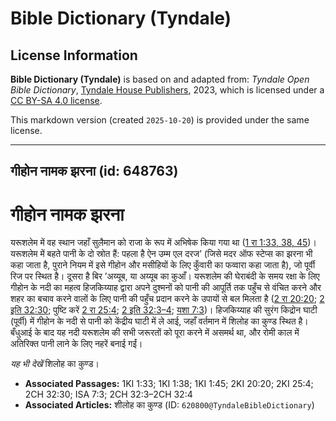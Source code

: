 # Bible Dictionary (Tyndale)

## License Information

**Bible Dictionary (Tyndale)** is based on and adapted from: _Tyndale Open Bible Dictionary_, [Tyndale House Publishers](https://tyndaleopenresources.com/), 2023, which is licensed under a [CC BY-SA 4.0 license](https://creativecommons.org/licenses/by-sa/4.0/legalcode.en).

This markdown version (created `2025-10-20`) is provided under the same license.



--------------------------------

## गीहोन नामक झरना (id: 648763)

गीहोन नामक झरना
===============

यरूशलेम में वह स्थान जहाँ सुलैमान को राजा के रूप में अभिषेक किया गया था ([1 रा 1:33, 38, 45](https://ref.ly/1Kgs1:33,1Kgs1:38,1Kgs1:45))। यरूशलेम में बहते पानी के दो स्रोत हैं: पहला है ऐन उम्म एल दरज’ (जिसे मदर ऑफ स्टेप्स का झरना भी कहा जाता है, पुराने नियम में इसे गीहोन और मसीहियों के लिए कुँवारी का फव्वारा कहा जाता है), जो पूर्वी रिज पर स्थित है। दूसरा है बिर ’अय्यूब, या अय्यूब का कुआँ। यरूशलेम की घेराबंदी के समय रक्षा के लिए गीहोन के नदी का महत्व हिजकिय्याह द्वारा अपने दुश्मनों को पानी की आपूर्ति तक पहुँच से वंचित करने और शहर का बचाव करने वालों के लिए पानी की पहुँच प्रदान करने के उपायों से बल मिलता है ([2 रा 20:20](https://ref.ly/2Kgs20:20); [2 इति 32:30](https://ref.ly/2Chr32:30); पुष्टि करें [2 रा 25:4](https://ref.ly/2Kgs25:4); [2 इति 32:3–4](https://ref.ly/2Chr32:3-2Chr32:4); [यशा 7:3](https://ref.ly/Isa7:3))। हिजकिय्याह की सुरंग किद्रोन घाटी (पूर्वी) में गीहोन के नदी से पानी को केंद्रीय घाटी में ले आई, जहाँ वर्तमान में शिलोह का कुण्ड स्थित है। बँधुआई के बाद यह नदी यरूशलेम की सभी जरूरतों को पूरा करने में असमर्थ था, और रोमी काल में अतिरिक्त पानी लाने के लिए नहरें बनाई गईं।

*यह भी देखें*  शिलोह का कुण्ड।

* **Associated Passages:** 1KI 1:33; 1KI 1:38; 1KI 1:45; 2KI 20:20; 2KI 25:4; 2CH 32:30; ISA 7:3; 2CH 32:3–2CH 32:4
* **Associated Articles:** शीलोह का कुण्ड (ID: `620800@TyndaleBibleDictionary`)

